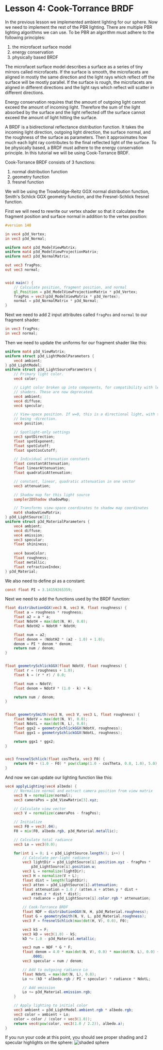 # Lesson 4: Cook-Torrance BRDF

In the previous lesson we implemented ambient lighting for our sphere. Now we need to implement the rest of the PBR lighting. There are multiple PBR lighting algorithms we can use. To be PBR an algorithm must adhere to the following principles:
1. the microfacet surface model
2. energy conservation
3. physically based BRDF

The microfacet surface model describes a surface as a series of tiny mirrors called microfacets. If the surface is smooth, the microfacets are aligned in mostly the same direction and the light rays which reflect off the surface will be mostly parallel. If the surface is rough, the microfacets are aligned in different directions and the light rays which reflect will scatter in different directions.

Energy conservation requires that the amount of outgoing light cannot exceed the amount of incoming light. Therefore the sum of the light absorbed by the surface and the light reflected off the surface cannot exceed the amount of light hitting the surface.

A BRDF is a bidirectional reflectance distribution function. It takes the incoming light direction, outgoing light direction, the surface normal, and the roughness of the surface as parameters. Then it approximates how much each light ray contributes to the final reflected light of the surface. To be physically based, a BRDF must adhere to the energy conservation principle. In this tutorial we will be using Cook-Torrance BRDF.

Cook-Torrance BRDF consists of 3 functions:
1. normal distribution function
2. geometry function
3. fresnel function

We will be using the Trowbridge-Reitz GGX normal distribution function, Smith's Schlick GGX geometry function, and the Fresnel-Schlick fresnel function.

First we will need to rewrite our vertex shader so that it calculates the fragment position and surface normal in addition to the vertex position:
```glsl
#version 140

in vec4 p3d_Vertex;
in vec3 p3d_Normal;

uniform mat4 p3d_ModelViewMatrix;
uniform mat4 p3d_ModelViewProjectionMatrix;
uniform mat3 p3d_NormalMatrix;

out vec3 fragPos;
out vec3 normal;


void main() {
    // Calculate position, fragment position, and normal
    gl_Position = p3d_ModelViewProjectionMatrix * p3d_Vertex;
    fragPos = vec3(p3d_ModelViewMatrix * p3d_Vertex);
    normal = p3d_NormalMatrix * p3d_Normal;
}
```

Next we need to add 2 input attributes called `fragPos` and `normal` to our fragment shader:
```glsl
in vec3 fragPos;
in vec3 normal;
```

Then we need to update the uniforms for our fragment shader like this:
```glsl
uniform mat4 p3d_ViewMatrix;
uniform struct p3d_LightModelParameters {
    vec4 ambient;
} p3d_LightModel;
uniform struct p3d_LightSourceParameters {
    // Primary light color.
    vec4 color;

    // Light color broken up into components, for compatibility with legacy
    // shaders. These are now deprecated.
    vec4 ambient;
    vec4 diffuse;
    vec4 specular;

    // View-space position. If w=0, this is a directional light, with the xyz
    // being -direction.
    vec4 position;

    // Spotlight-only settings
    vec3 spotDirection;
    float spotExponent;
    float spotCutoff;
    float spotCosCutoff;

    // Individual attenuation constants
    float constantAttenuation;
    float linearAttenuation;
    float quadraticAttenuation;

    // constant, linear, quadratic attenuation in one vector
    vec3 attenuation;

    // Shadow map for this light source
    sampler2DShadow shadowMap;

    // Transforms view-space coordinates to shadow map coordinates
    mat4 shadowViewMatrix;
} p3d_LightSource[2];
uniform struct p3d_MaterialParameters {
    vec4 ambient;
    vec4 diffuse;
    vec4 emission;
    vec3 specular;
    float shininess;
    
    vec4 baseColor;
    float roughness;
    float metallic;
    float refractiveIndex;
} p3d_Material;
```

We also need to define pi as a constant:
```glsl
const float PI = 3.14159265359;
```

Next we need to add the functions used by the BRDF function:
```glsl
float distributionGGX(vec3 N, vec3 H, float roughness) {
    float a = roughness * roughness;
    float a2 = a * a;
    float NdotH = max(dot(N, H), 0.0);
    float NdotH2 = NdotH * NdotH;

    float num = a2;
    float denom = (NdotH2 * (a2 - 1.0) + 1.0);
    denom = PI * denom * denom;
    return num / denom;
}


float geometrySchlickGGX(float NdotV, float roughness) {
    float r = (roughness + 1.0);
    float k = (r * r) / 8.0;

    float num = NdotV;
    float denom = NdotV * (1.0 - k) + k;

    return num / denom;
}


float geometrySmith(vec3 N, vec3 V, vec3 L, float roughness) {
    float NdotV = max(dot(N, V), 0.0);
    float NdotL = max(dot(N, L), 0.0);
    float ggx2 = geometrySchlickGGX(NdotV, roughness);
    float ggx1 = geometrySchlickGGX(NdotL, roughness);

    return ggx1 * ggx2;
}


vec3 fresnelSchlick(float cosTheta, vec3 F0) {
    return F0 + (1.0 - F0) * pow(clamp(1.0 - cosTheta, 0.0, 1.0), 5.0);
}
```

And now we can update our lighting function like this:
```glsl
vec4 applyLighting(vec4 albedo) {
    // Normalize normal and extract camera position from view matrix
    vec3 N = normalize(normal);
    vec3 cameraPos = p3d_ViewMatrix[3].xyz;

    // Calculate view vector
    vec3 V = normalize(cameraPos - fragPos);

    // Initialize
    vec3 F0 = vec3(.04);
    F0 = mix(F0, albedo.rgb, p3d_Material.metallic);

    // Calculate total radiance
    vec3 Lo = vec3(0.0);

    for(int i = 0; i < p3d_LightSource.length(); i++) {
        // Calculate per-light radiance
        vec3 lightDir = p3d_LightSource[i].position.xyz - fragPos * 
            p3d_LightSource[i].position.w;
        vec3 L = normalize(lightDir);
        vec3 H = normalize(V + L);
        float dist = length(lightDir);
        vec3 atten = p3d_LightSource[i].attenuation;
        float attenuation = 1.0 / (atten.x + atten.y * dist + 
            atten.z * dist * dist);
        vec3 radiance = p3d_LightSource[i].color.rgb * attenuation;

        // Cook-Torrance BRDF
        float NDF = distributionGGX(N, H, p3d_Material.roughness);
        float G = geometrySmith(N, V, L, p3d_Material.roughness);
        vec3 F = fresnelSchlick(max(dot(H, V), 0.0), F0);

        vec3 kS = F;
        vec3 kD = vec3(1.0) - kS;
        kD *= 1.0 - p3d_Material.metallic;

        vec3 num = NDF * G * F;
        float denom = 4.0 * max(dot(N, V), 0.0) * max(dot(N, L), 0.0) + 
            .0001;
        vec3 specular = num / denom;

        // Add to outgoing radiance Lo
        float NdotL = max(dot(N, L), 0.0);
        Lo += (kD * albedo.rgb / PI + specular) * radiance * NdotL;

        // Add emission
        Lo += p3d_Material.emission.rgb;
    }

    // Apply lighting to initial color
    vec3 ambient = p3d_LightModel.ambient.rgb * albedo.rgb;
    vec3 color = ambient + Lo;
    color = color / (color + vec3(1.0));
    return vec4(pow(color, vec3(1.0 / 2.2)), albedo.a);
}
```

If you run your code at this point, you should see proper shading and 2 specular highlights on the sphere:
![shaded sphere](https://github.com/Cybermals/panda3d-shader-tutorials/blob/main/pbr/04-cook_torrance_brdf/screenshots/01-shaded_sphere.png?raw=true)
